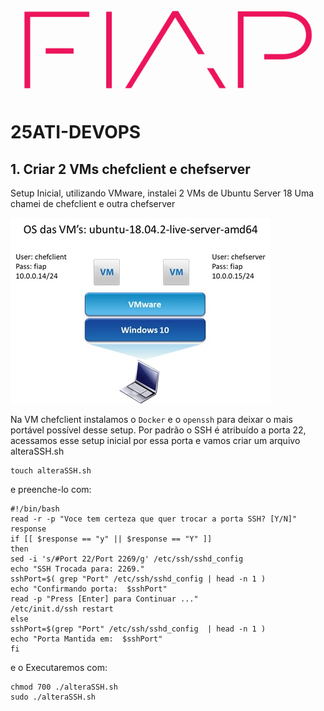 ![fiap logo](/img/fiap_logo.jpg)

# 25ATI-DEVOPS

## 1. Criar 2 VMs chefclient e chefserver
Setup Inicial, utilizando VMware, instalei 2 VMs de Ubuntu Server 18
Uma chamei de chefclient e outra chefserver

![SetupVM](/img/setupVM.jpg)


Na VM chefclient instalamos o `Docker` e o `openssh` para deixar o mais portável possível desse setup.
Por padrão o SSH é atribuído a porta 22, acessamos esse setup inicial por essa porta  e vamos criar um arquivo alteraSSH.sh

    touch alteraSSH.sh

e preenche-lo com:

    #!/bin/bash
    read -r -p "Voce tem certeza que quer trocar a porta SSH? [Y/N]" response
    if [[ $response == "y" || $response == "Y" ]]
    then
    sed -i 's/#Port 22/Port 2269/g' /etc/ssh/sshd_config
    echo "SSH Trocada para: 2269."
    sshPort=$( grep "Port" /etc/ssh/sshd_config | head -n 1 )
    echo "Confirmando porta:  $sshPort"
    read -p "Press [Enter] para Continuar ..."
    /etc/init.d/ssh restart
    else
    sshPort=$(grep "Port" /etc/ssh/sshd_config  | head -n 1 )
    echo "Porta Mantida em:  $sshPort"
    fi



e o Executaremos com:

    chmod 700 ./alteraSSH.sh
    sudo ./alteraSSH.sh 


